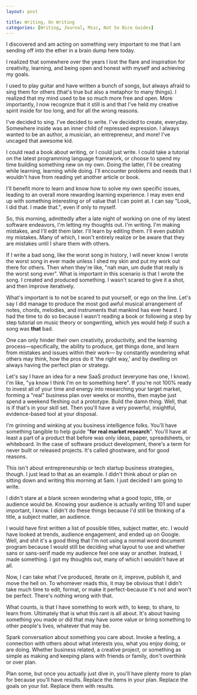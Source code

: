 ```yaml
---
layout: post

title: Writing, On Writing
categories: [Writing, Journal, Misc, Not So Nice Guides]
---
```


I discovered and am acting on something very important to me that I am sending off
into the ether in a brain dump here today.

I realized that somewhere over the years I lost the flare and
inspiration for creativity, learning, and being open and honest with myself and
achieving my goals.

I used to play guitar and have written a bunch of songs, but always afraid to
sing them for others (that's true but also a metaphor to many things).
I realized that my mind used to be so much more free and open. More importantly,
I now recognize that it still is and that I've held my creative spirit inside
for too long, and for all the wrong reasons.

I've decided to sing. I've decided to write. I've decided to create, everyday.
Somewhere inside was an inner child of repressed expression.
I always wanted to be an author, a musician, an entrepreneur, and more!
I've uncaged that awesome kid.

I could read a book about writing, or I could just write.
I could take a tutorial on the latest programming language framework,
or choose to spend my time building something new on my own.
Doing the latter, I'll be creating while learning, learning while doing.
I'll encounter problems and needs that I wouldn't have from reading yet
another article or book.

I'll benefit more to learn and know how to solve my own specific issues,
leading to an overall more rewarding learning experience. I may even end up
with something interesting or of value that I can point at. I can say
"Look, I did that. I made that.", even if only to myself.

So, this morning, admittedly after a late night of working on one of my latest software endeavors,
I'm letting my thoughts out. I'm writing. I'm making mistakes, and I'll edit them later.
I'll learn by editing them. I'll even publish my mistakes. Many of which, I
won't entirely realize or be aware that they are mistakes until I share them with others.

If I write a bad song, like the worst song in history, I will never know I wrote the worst song
in ever made unless I shed my skin and put my work out there for others. Then when they're like,
"nah man, um dude that really is the worst song ever". What is important in this scenario
is that I wrote the song. I created and produced something. I wasn't scared to give it a shot,
and then improve iteratively.

What's important is to not be scared to put yourself, or ego on the line. Let's say I did manage
to produce the most god awful musical arrangement of notes, chords, melodies, and instruments
that mankind has ever heard. I had the time to do so because I wasn't reading a book or following
a step by step tutorial on music theory or songwriting, which yes would help if such a song was __that__ bad.

One can only hinder their own creativity, productivity, and the learning process—specifically,
the ability to produce, get things done, and learn from mistakes and issues within their work—
by constantly wondering what others may think, how the pros do it 'the right way,'
and by dwelling on always having the perfect plan or strategy.

Let's say I have an idea for a new SaaS product (everyone has one, I know).
I'm like, "ya know I think I'm on to something here". If you're not 100% ready to invest
all of your time and energy into researching your target market, forming a "real" business
plan over weeks or months, then maybe just spend a weekend fleshing out a prototype. Build
the damn thing. Well, that is if that's in your skill set. Then  you'll have a very powerful,
insightful, evidence-based tool at your disposal.

I'm grinning and winking at you business intelligence folks. You'll have something tangible
to help guide "__for real market research__". You'll have at least a part of a product
that before was only ideas, paper, spreadsheets, or whiteboard. In the case of software
product development, there's a term for never built or released projects. It's called
ghostware, and for good reasons.

This isn't about entrepreneurship or tech startup business strategies, though.
I just lead to that as an example. I didn't think about or plan on sitting down and
writing this morning at 5am. I just decided I am going to write.

I didn't stare at a blank screen wondering what a good topic, title, or audience would be.
Knowing your audience is actually writing 101 and super important, I know.
I didn't do these things because I'd still be thinking of a title, a subject matter, an audience.

I would have first written a list of possible titles, subject matter, etc.
I would have looked at trends, audience engagement, and ended up on Google.
Well, and shit it's a good thing that I'm not using a normal word document program
because I would still be deciding what layout to use and whether sans or sans-serif
made my audience feel one way or another. Instead, I made something.
I got my thoughts out, many of which I wouldn't have at all.

Now, I can take what I've produced, iterate on it, improve, publish it, and move the hell
on. To whomever reads this, it may be obvious that I didn't take much time
to edit, format, or make it perfect-because it's not and won't be perfect. There's
nothing wrong with that.

What counts, is that I have something to work with, to keep, to share,
to learn from. Ultimately that is what this rant is all about. It's about having
something you made or did that may have some value or bring something to other people's lives,
whatever that may be.

Spark conversation about something you care about. Invoke a feeling, a connection with
others about what interests you, what you enjoy doing, or are doing.
Whether business related, a creative project, or something as simple as making and keeping
plans with friends or family, don't overthink or over plan.

Plan some, but once you actually just dive in, you'll have plenty more to plan for
because you'll have results. Replace the items in your plan. Replace the goals on your list.
Replace them with results.
